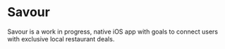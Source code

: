 # Savour
Savour is a work in progress, native iOS app with goals to connect users with exclusive local restaurant deals.
